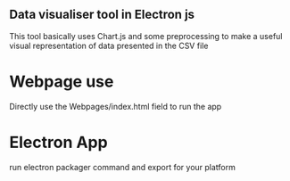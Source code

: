 ## Data visualiser tool in Electron js

This tool basically uses Chart.js and some preprocessing to make a useful visual representation of data presented in the CSV file

# Webpage use 

Directly use the Webpages/index.html field to run the app

# Electron App

run electron packager command and export for your platform